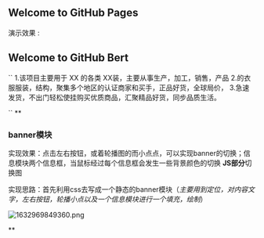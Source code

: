 ## Welcome to GitHub Pages

演示效果 :

## Welcome to GitHub Bert
``
1.该项目主要用于 XX  的各类 XX装，主要从事生产，加工，销售，产品
2.的衣服服装，结构，聚集多个地区的认证商家和买手，正品好货，全球局价，
3.急速发货，不出门轻松使挂购买优质商品，汇聚精品好货，同步品质生活。

``
**
### banner模块

实现效果：点击左右按钮，或着轮播图的而小点点，可以实现banner的切换；信息模块两个信息框，当鼠标经过每个信息框会发生一些背景颜色的切换
**JS部分**切换图

实现思路：首先利用css去写成一个静态的banner模块（*主要用到定位，对内容文字，左右按钮，轮播小点以及一个信息模块进行一个填充，绘制*）


![1632969849360.png](./img/1632969849360.png)

**
